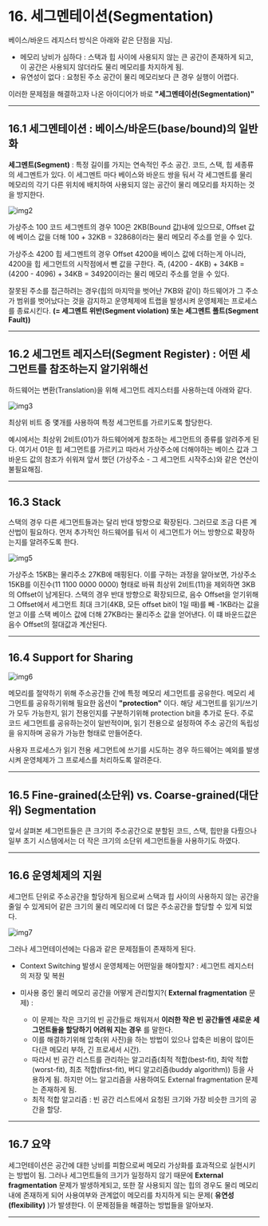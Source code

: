 # 16. 세그멘테이션(Segmentation)

베이스/바운드 레지스터 방식은 아래와 같은 단점을 지님.

  - 메모리 낭비가 심하다 : 스택과 힙 사이에 사용되지 않는 큰 공간이 존재하게 되고, 이 공간은 사용되지 않더라도 물리 메모리를 차지하게 됨.
  - 유연성이 없다 : 요청된 주소 공간이 물리 메모리보다 큰 경우 실행이 어렵다.

이러한 문제점을 해결하고자 나온 아이디어가 바로 **"세그멘테이션(Segmentation)"**

---

## 16.1 세그멘테이션 : 베이스/바운드(base/bound)의 일반화

**세그멘트(Segment)** : 특정 길이를 가지는 연속적인 주소 공간. 코드, 스택, 힙 세종류의 세그멘트가 있다. 이 세그멘트 마다 베이스와 바운드 쌍을 둬서 각 세그멘트를 물리 메모리의 각기 다른 위치에 배치하여 사용되지 않는 공간이 물리 메모리를 차지하는 것을 방지한다.

![img2](https://user-images.githubusercontent.com/35681772/59990030-9156b280-967c-11e9-945e-c3dc4dfde905.png)

가상주소 100 코드 세그멘트의 경우 100은 2KB(Bound 값)내에 있으므로, Offset 값에 베이스 값을 더해 100 + 32KB = 32868이라는 물리 메모리 주소를 얻을 수 있다.

가상주소 4200 힙 세그멘트의 경우 Offset 4200을 베이스 값에 더하는게 아니라, 
4200을 힙 세그먼트의 시작점에서 뺀 값을 구한다. 즉, (4200 - 4KB) + 34KB = (4200 - 4096) + 34KB = 34920이라는 물리 메모리 주소를 얻을 수 있다.

잘못된 주소를 접근하려는 경우(힙의 마지막을 벗어난 7KB와 같이) 하드웨어가 그 주소가 범위를 벗어났다는 것을 감지하고 운영체제에 트랩을 발생시켜 운영체제는 프로세스를 종료시킨다. **(= 세그멘트 위반(Segment violation) 또는 세그멘트 폴트(Segment Fault))**

---

## 16.2 세그먼트 레지스터(Segment Register) : 어떤 세그먼트를 참조하는지 알기위해선

하드웨어는 변환(Translation)을 위해 세그먼트 레지스터를 사용하는데 아래와 같다.

![img3](https://user-images.githubusercontent.com/35681772/59990039-99aeed80-967c-11e9-9915-c933cdd49551.png)

최상위 비트 중 몇개를 사용하여 특정 세그먼트를 가르키도록 할당한다.

예시에서는 최상위 2비트(01)가 하드웨어에게 참조하는 세그먼트의 종류를 알려주게 된다. 여기서 01은 힙 세그먼트를 가르키고 따라서 가상주소에 더해야하는 베이스 값과 그 바운드 값의 참조가 쉬워져 앞서 했던 (가상주소 - 그 세그먼트 시작주소)와 같은 연산이 불필요해짐.

---

## 16.3 Stack

스택의 경우 다른 세그먼트들과는 달리 반대 방향으로 확장된다. 그러므로 조금 다른 계산법이 필요하다. 먼저 추가적인 하드웨어를 둬서 이 세그먼트가 어느 방향으로 확장하는지를 알려주도록 한다.

![img5](https://user-images.githubusercontent.com/35681772/59990046-9fa4ce80-967c-11e9-9854-6e2e1d6f6327.png)

가상주소 15KB는 물리주소 27KB에 매핑된다. 이를 구하는 과정을 알아보면, 가상주소 15KB를 이진수(11 1100 0000 0000) 형태로 바꿔 최상위 2비트(11)을 제외하면 3KB의 Offset이 남게된다. 스택의 경우 반대 방향으로 확장되므로, 음수 Offset을 얻기위해 그 Offset에서 세그먼트 최대 크기(4KB, 모든 offset bit이 1일 때)를 빼 -1KB라는 값을 얻고 이를 스택 베이스 값에 더해 27KB라는 물리주소 값을 얻어낸다. 이 떄 바운드값은 음수 Offset의 절대값과 계산된다.

---

## 16.4 Support for Sharing

![img6](https://user-images.githubusercontent.com/35681772/59990051-a5021900-967c-11e9-9138-cf045502b36d.png)

메모리를 절약하기 위해 주소공간들 간에 특정 메모리 세그먼트를 공유한다. 메모리 세그먼트를 공유하기위해 필요한 옵션이 **"protection"** 이다. 해당 세그먼트를 읽기/쓰기가 모두 가능한지, 읽기 전용인지를 구분하기위해 protection bit을 추가로 둔다. 주로 코드 세그먼트를 공유하는것이 일반적이며, 읽기 전용으로 설정하여 주소 공간의 독립성을 유지하며 공유가 가능한 형태로 만들어준다.

사용자 프로세스가 읽기 전용 세그먼트에 쓰기를 시도하는 경우 하드웨어는 예외를 발생시켜 운영체제가 그 프로세스를 처리하도록 알려준다.

---

## 16.5 Fine-grained(소단위) vs. Coarse-grained(대단위) Segmentation

앞서 살펴본 세그먼트들은 큰 크기의 주소공간으로 분할된 코드, 스택, 힙만을 다뤘으나 일부 초기 시스템에서는 더 작은 크기의 소단위 세그먼트들을 사용하기도 하였다.

---

## 16.6 운영체제의 지원

세그먼트 단위로 주소공간을 할당하게 됨으로써 스택과 힙 사이의 사용하지 않는 공간을 줄일 수 있게되어 같은 크기의 물리 메모리에 더 많은 주소공간을 할당할 수 있게 되었다.

![img7](https://user-images.githubusercontent.com/35681772/59990060-acc1bd80-967c-11e9-9e75-57d499131ed5.png)

그러나 세그먼테이션에는 다음과 같은 문제점들이 존재하게 된다.

- Context Switching 발생시 운영체제는 어떤일을 해야할지? : 세그먼트 레지스터의 저장 및 복원
- 미사용 중인 물리 메모리 공간을 어떻게 관리할지?( **External fragmentation** 문제) :

  - 이 문제는 작은 크기의 빈 공간들로 채워져서 **이러한 작은 빈 공간들엔 새로운 세그먼트들을 할당하기 어려워 지는 경우** 를 말한다.
  - 이를 해결하기위해 압축(위 사진)을 하는 방법이 있으나 압축은 비용이 많이든다(큰 메모리 부하, 긴 프로세서 시간).
  - 따라서 빈 공간 리스트를 관리하는 알고리즘(최적 적합(best-fit), 최악 적합(worst-fit), 최초 적합(first-fit), 버디 알고리즘(buddy algorithm)) 등을 사용하게 됨. 하지만 어느 알고리즘을 사용하여도 External fragmentation 문제는 존재하게 됨.
  - 최적 적합 알고리즘 : 빈 공간 리스트에서 요청된 크기와 가장 비슷한 크기의 공간을 할당.

---

## 16.7 요약
세그먼테이션은 공간에 대한 낭비를 피함으로써 메모리 가상화를 효과적으로 실현시키는 방법이 됨. 그러나 세그먼트들의 크기가 일정하지 않기 때문에 **External fragmentation** 문제가 발생하게되고, 또한 잘 사용되지 않는 힙의 경우도 물리 메모리내에 존재하게 되어 사용여부와 관계없이 메모리를 차지하게 되는 문제( **유연성(flexibility)** )가 발생한다. 이 문제점들을 해결하는 방법들을 알아보자.

---